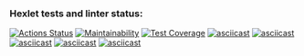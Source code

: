 ### Hexlet tests and linter status:

[![Actions Status](https://github.com/EgorUlitin/frontend-project-lvl2/workflows/build-check/badge.svg)](https://github.com/EgorUlitin/frontend-project-lvl2/actions)
[![Maintainability](https://api.codeclimate.com/v1/badges/6ea0c2821b6027b40881/maintainability)](https://codeclimate.com/github/EgorUlitin/frontend-project-lvl2/maintainability)
[![Test Coverage](https://api.codeclimate.com/v1/badges/6ea0c2821b6027b40881/test_coverage)](https://codeclimate.com/github/EgorUlitin/frontend-project-lvl2/test_coverage)
[![asciicast](https://asciinema.org/a/5CtSowyIAbq15yV9C1EGEFiJs.svg)](https://asciinema.org/a/5CtSowyIAbq15yV9C1EGEFiJs)
[![asciicast](https://asciinema.org/a/0lXqqIIdEEQEmpcrOlPQb6KMQ.svg)](https://asciinema.org/a/0lXqqIIdEEQEmpcrOlPQb6KMQ)
[![asciicast](https://asciinema.org/a/1TA89W35BbalcFS1dgxm1Wscd.svg)](https://asciinema.org/a/1TA89W35BbalcFS1dgxm1Wscd)
[![asciicast](https://asciinema.org/a/eAQ5JfJ2gT1TuVqPF1NcR1gLf.svg)](https://asciinema.org/a/eAQ5JfJ2gT1TuVqPF1NcR1gLf)
[![asciicast](https://asciinema.org/a/rLZv09Fg4MYjZdY5uAF2AIhhQ.svg)](https://asciinema.org/a/rLZv09Fg4MYjZdY5uAF2AIhhQ)
